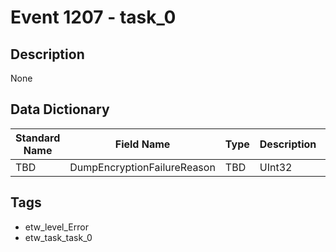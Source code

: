 # Event 1207 - task_0

## Description
None

## Data Dictionary
|Standard Name|Field Name|Type|Description|Sample Value|
|---|---|---|---|---|
|TBD|DumpEncryptionFailureReason|TBD|UInt32|None|None|

## Tags
* etw_level_Error
* etw_task_task_0